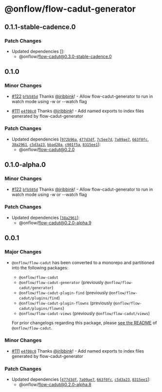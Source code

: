 # @onflow/flow-cadut-generator

## 0.1.1-stable-cadence.0

### Patch Changes

- Updated dependencies []:
  - @onflow/flow-cadut@0.3.0-stable-cadence.0

## 0.1.0

### Minor Changes

- [#122](https://github.com/onflow/flow-cadut/pull/122) [`bfb585d`](https://github.com/onflow/flow-cadut/commit/bfb585dfbf1656002c19650b85a1d698acc50d98) Thanks [@jribbink](https://github.com/jribbink)! - Allow flow-cadut-generator to run in watch mode using -w or --watch flag

* [#111](https://github.com/onflow/flow-cadut/pull/111) [`e4f08c0`](https://github.com/onflow/flow-cadut/commit/e4f08c0da9489756066d6547b2d597f40a0c218f) Thanks [@jribbink](https://github.com/jribbink)! - Add named exports to index files generated by flow-cadut-generator

### Patch Changes

- Updated dependencies [[`972b96a`](https://github.com/onflow/flow-cadut/commit/972b96a8b51691215585f011c79d05fd1feff11c), [`477d3df`](https://github.com/onflow/flow-cadut/commit/477d3dfd6cad51de9a15a978e5adfcea9b128e80), [`7c5ee7d`](https://github.com/onflow/flow-cadut/commit/7c5ee7ddb7628a390940070a9afbb60bd6b6a2e0), [`7a09ae7`](https://github.com/onflow/flow-cadut/commit/7a09ae7f63e33b7fc84d6abe6a86cfa30b13d37f), [`663f0fc`](https://github.com/onflow/flow-cadut/commit/663f0fc04194b5d40ed15523d9daa585256f00a2), [`38a2961`](https://github.com/onflow/flow-cadut/commit/38a296178fd35045e46554bb22ae22f21d704724), [`c5d3a23`](https://github.com/onflow/flow-cadut/commit/c5d3a2370034ff6ee6b965d9b261d4547f9ad92f), [`bbad20a`](https://github.com/onflow/flow-cadut/commit/bbad20a1b1cc1cbf990e79e50b4f648bfc463952), [`c901f5a`](https://github.com/onflow/flow-cadut/commit/c901f5a970ab09f501c717317a8ec933df0d93fe), [`8315ee1`](https://github.com/onflow/flow-cadut/commit/8315ee156520bde2b46a78cd77bd5488106665cd)]:
  - @onflow/flow-cadut@0.2.0

## 0.1.0-alpha.0

### Minor Changes

- [#122](https://github.com/onflow/flow-cadut/pull/122) [`bfb585d`](https://github.com/onflow/flow-cadut/commit/bfb585dfbf1656002c19650b85a1d698acc50d98) Thanks [@jribbink](https://github.com/jribbink)! - Allow flow-cadut-generator to run in watch mode using -w or --watch flag

### Patch Changes

- Updated dependencies [[`38a2961`](https://github.com/onflow/flow-cadut/commit/38a296178fd35045e46554bb22ae22f21d704724)]:
  - @onflow/flow-cadut@0.2.0-alpha.9

## 0.0.1

### Major Changes

- `@onflow/flow-cadut` has been converted to a monorepo and partitioned into the following packages:

  - `@onflow/flow-cadut`
  - `@onflow/flow-cadut-generator` (previously `@onflow/flow-cadut/generator`)
  - `@onflow/flow-cadut-plugin-find` (previously `@onflow/flow-cadut/plugins/find`)
  - `@onflow/flow-cadut-plugin-flowns` (previously `@onflow/flow-cadut/plugins/flowns`)
  - `@onflow/flow-cadut-views` (previously `@onflow/flow-cadut/views`)

  For prior changelogs regarding this package, please [see the README](/packages/flow-cadut/CHANGELOG.md) of `@onflow/flow-cadut`.

### Minor Changes

- [#111](https://github.com/onflow/flow-cadut/pull/111) [`e4f08c0`](https://github.com/onflow/flow-cadut/commit/e4f08c0da9489756066d6547b2d597f40a0c218f) Thanks [@jribbink](https://github.com/jribbink)! - Add named exports to index files generated by flow-cadut-generator

### Patch Changes

- Updated dependencies [[`477d3df`](https://github.com/onflow/flow-cadut/commit/477d3dfd6cad51de9a15a978e5adfcea9b128e80), [`7a09ae7`](https://github.com/onflow/flow-cadut/commit/7a09ae7f63e33b7fc84d6abe6a86cfa30b13d37f), [`663f0fc`](https://github.com/onflow/flow-cadut/commit/663f0fc04194b5d40ed15523d9daa585256f00a2), [`c5d3a23`](https://github.com/onflow/flow-cadut/commit/c5d3a2370034ff6ee6b965d9b261d4547f9ad92f), [`8315ee1`](https://github.com/onflow/flow-cadut/commit/8315ee156520bde2b46a78cd77bd5488106665cd)]:
  - @onflow/flow-cadut@0.2.0-alpha.8
